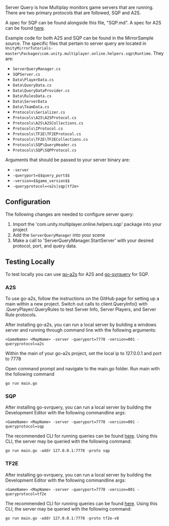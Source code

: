 Server Query is how Multiplay monitors game servers that are running. There are two primary protocols that are followed, SQP and A2S.

A spec for SQP can be found alongside this file, "SQP.md". A spec for A2S can be found [here](https://developer.valvesoftware.com/wiki/Server_queries).

Example code for both A2S and SQP can be found in the MirrorSample source. The specific files that pertain to server query are located in `UnityMirrorTutorials-master\Packages\com.unity.multiplayer.online.helpers.sqp\Runtime`. They are:

- `ServerQueryManager.cs`
- `SQPServer.cs`
- `Data\PlayerData.cs`
- `Data\QueryData.cs`
- `Data\QueryDataProvider.cs`
- `Data\RulesData.cs`
- `Data\ServerData`
- `Data\TeamData.cs`
- `Protocols\Serializer.cs`
- `Protocols\A2S\A2SProtocol.cs`
- `Protocols\A2S\A2SCollections.cs`
- `Protocols\IProtocol.cs`
- `Protocols\TF2E\TF2EProtocol.cs`
- `Protocols\TF2E\TF2ECollections.cs`
- `Protocols\SQP\QueryHeader.cs`
- `Protocols\SQP\SQPProtocol.cs`

Arguments that should be passed to your server binary are:

- `-server`
- `-queryport=$$query_port$$`
- `-version=$$game_version$$`
- `-queryprotocol=<a2s|sqp|tf2e>`

## Configuration

The following changes are needed to configure server query:
1) Import the 'com.unity.multiplayer.online.helpers.sqp' package into your project
2) Add the `ServerQueryManager` into your scene
3) Make a call to 'ServerQueryManager.StartServer' with your desired protocol, port, and query data.
    

## Testing Locally

To test locally you can use [qo-a2s](https://github.com/rumblefrog/go-a2s/) for A2S and [go-svrquery](https://github.com/multiplay/go-svrquery) for SQP.

### A2S

To use go-a2s, follow the instructions on the GitHub page for setting up a main within a new project. Switch out calls to client.QueryInfo() with .QueryPlayer/.QueryRules to test Server Info, Server Players, and Server Rule protocols.

After installing go-a2s, you can run a local server by building a windows server and running through command line with the following arguments:
```
<GameName> <MapName> -server -queryport=7778 -version=001 -queryprotocol=a2s
```

Within the main of your go-a2s project, set the local ip to 127.0.0.1 and port to 7778

Open command prompt and navigate to the main.go folder. Run main with the following command

```
go run main.go
```

### SQP

After installing go-svrquery, you can run a local server by building the Development Editor with the following commandline args:
```
<GameName> <MapName> -server -queryport=7778 -version=001 -queryprotocol=sqp
```

The recommended CLI for running queries can be found [here](https://github.com/multiplay/go-svrquery/blob/master/cmd/cli/main.go). Using this CLI, the server may be queried with the following command:
```
go run main.go -addr 127.0.0.1:7778 -proto sqp
```

### TF2E

After installing go-svrquery, you can run a local server by building the Development Editor with the following commandline args:
```
<GameName> <MapName> -server -queryport=7778 -version=001 -queryprotocol=tf2e
```

The recommended CLI for running queries can be found [here](https://github.com/multiplay/go-svrquery/blob/master/cmd/cli/main.go). Using this CLI, the server may be queried with the following command:
```
go run main.go -addr 127.0.0.1:7778 -proto tf2e-v8
```